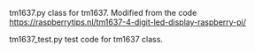 tm1637.py
  class for tm1637. Modified from the code https://raspberrytips.nl/tm1637-4-digit-led-display-raspberry-pi/

tm1637_test.py
  test code for tm1637 class.
